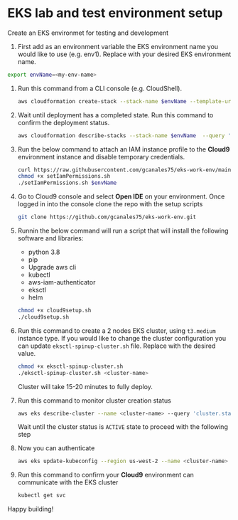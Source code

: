 # EKS lab and test environment setup

Create an EKS environmet for testing and development

1. First add as an environment variable the EKS environment name you would like to use (e.g. env1). Replace with your desired EKS environment name.

```sh
export envName=<my-env-name>
```

1. Run this command from a CLI console (e.g. CloudShell).

    ```sh
    aws cloudformation create-stack --stack-name $envName --template-url https://ee-assets-prod-us-east-1.s3.amazonaws.com/modules/b2712516c3c24d58a606eecfb837cb1e/v1/eks-work-env.template --capabilities CAPABILITY_IAM
    ```

1. Wait until deployment has a completed state. Run this command to confirm the deployment status.

    ```sh
    aws cloudformation describe-stacks --stack-name $envName  --query 'Stacks[*].StackStatus' --output text
    ```

1. Run the below command to attach an IAM instance profile to the **Cloud9** environment instance and disable temporary credentials.

    ```sh
    curl https://raw.githubusercontent.com/gcanales75/eks-work-env/main/setIamPermissions.sh > setIamPermissions.sh
    chmod +x setIamPermissions.sh
    ./setIamPermissions.sh $envName
    ```

1. Go to Cloud9 console and select **Open IDE** on your environment. Once logged in into the console clone the repo with the setup scripts

    ```sh
    git clone https://github.com/gcanales75/eks-work-env.git
    ```

1. Runnin the below command will run a script that will install the following software and libraries:

    - python 3.8
    - pip
    - Upgrade aws cli
    - kubectl
    - aws-iam-authenticator
    - eksctl
    - helm

    ```sh
    chmod +x cloud9setup.sh
    ./cloud9setup.sh
    ```

1. Run this command to create a 2 nodes EKS cluster, using `t3.medium` instance type. If you would like to change the cluster configuration you can update `eksctl-spinup-cluster.sh` file. Replace <cluster-name> with the desired value.

    ```sh
    chmod +x eksctl-spinup-cluster.sh
    ./eksctl-spinup-cluster.sh <cluster-name>
    ```

    Cluster will take 15-20 minutes to fully deploy.

1. Run this command to monitor cluster creation status

    ```sh
    aws eks describe-cluster --name <cluster-name> --query 'cluster.status' --output text
    ```

    Wait until the cluster status is `ACTIVE` state to proceed with the following step

1. Now you can authenticate

    ```sh
    aws eks update-kubeconfig --region us-west-2 --name <cluster-name>
    ````

1. Run this command to confirm your **Cloud9** environment can communicate with the EKS cluster

    ```sh
    kubectl get svc
    ```


Happy building!